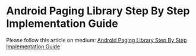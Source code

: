 # Android Paging Library Step By Step Implementation Guide
Please follow this article on medium:
[Android Paging Library Step By Step Implementation Guide](https://medium.com/@sharmadhiraj.np/android-paging-library-step-by-step-implementation-guide-75417753d9b9)
